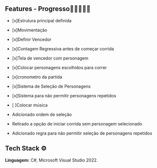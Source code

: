 ## Features - Progresso🧑🏾‍💻✅🚀

- [x]Estrutura principal definida
- [x]Movimentação 
- [x]Definir Vencedor
- [x]Contagem Regressiva antes de começar corrida
- [x]Tela de vencedor com personagem
- [x]Colocar personagens escolhidos para correr
- [x]cronometro da partida
- [x]Sistema de Seleção de Personagens
- [x]Sistema para não permitir personagens repetidos
- [ ]Colocar música

- Adicionado ordem de seleção
- Retirado a opção de iniciar corrida sem personagem selecionado
- Adicionado regra para não permitir seleção de personagens repetidos

## Tech Stack ⚙️

**Linguagem:** C#, Microsoft Visual Studio 2022. 
